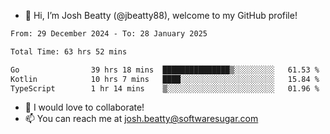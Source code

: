 - 👋 Hi, I’m Josh Beatty (@jbeatty88), welcome to my GitHub profile!

<!--START_SECTION:waka-->

```txt
From: 29 December 2024 - To: 28 January 2025

Total Time: 63 hrs 52 mins

Go                39 hrs 18 mins  ███████████████▒░░░░░░░░░   61.53 %
Kotlin            10 hrs 7 mins   ████░░░░░░░░░░░░░░░░░░░░░   15.84 %
TypeScript        1 hr 14 mins    ▒░░░░░░░░░░░░░░░░░░░░░░░░   01.96 %
```

<!--END_SECTION:waka-->

- 💞️ I would love to collaborate!
- 📫 You can reach me at josh.beatty@softwaresugar.com

<!---
jbeatty88/jbeatty88 is a ✨ special ✨ repository because its `README.md` (this file) appears on your GitHub profile.
You can click the Preview link to take a look at your changes.
--->
